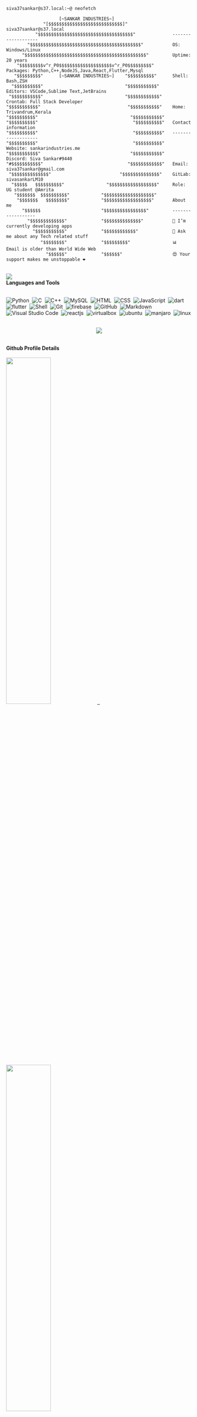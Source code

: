```console
siva37sankar@s37.local:~@ neofetch

                    [~SANKAR INDUSTRIES~]                   
              "[$$$$$$$$$$$$$$$$$$$$$$$$$$$$]"                 siva37sankar@s37.local
           "$$$$$$$$$$$$$$$$$$$$$$$$$$$$$$$$$$$$"              -------------------
        "$$$$$$$$$$$$$$$$$$$$$$$$$$$$$$$$$$$$$$$$$$"           OS: Windows/Linux
      "$$$$$$$$$$$$$$$$$$$$$$$$$$$$$$$$$$$$$$$$$$$$$$"         Uptime: 20 years
    "$$$$$$$$$v^r_P0$$$$$$$$$$$$$$$$$$$$v^r_P0$$$$$$$$$"       Packages: Python,C++,NodeJS,Java,React,Flutter,Mysql
   "$$$$$$$$$"      [~SANKAR INDUSTRIES~]    "$$$$$$$$$$"      Shell: Bash,ZSH
  "$$$$$$$$$$"                               "$$$$$$$$$$$"     Editors: VSCode,Sublime Text,JetBrains
 "$$$$$$$$$$$"                               "$$$$$$$$$$$$"    Crontab: Full Stack Developer
"$$$$$$$$$$$"                                 "$$$$$$$$$$$"    Home: Trivandrum,Kerala
"$$$$$$$$$$"                                   "$$$$$$$$$$$"    
"$$$$$$$$$$"                                    "$$$$$$$$$$"   Contact information
"$$$$$$$$$$"                                    "$$$$$$$$$$"   -------------------
"$$$$$$$$$$"                                    "$$$$$$$$$$"   Website: sankarindustries.me
"$$$$$$$$$$$"                                  "$$$$$$$$$$$"   Discord: Siva Sankar#9440
"#$$$$$$$$$$$"                                "$$$$$$$$$$$$"   Email: siva37sankar@gmail.com
 "$$$$$$$$$$$$$$"                          "$$$$$$$$$$$$$$"    GitLab: sivasankarLM10
  "$$$$$   $$$$$$$$$$"                "$$$$$$$$$$$$$$$$$$"     Role: UG student @Amrita
   "$$$$$$$  $$$$$$$$$$"            "$$$$$$$$$$$$$$$$$$$"      
    "$$$$$$$   $$$$$$$$"            "$$$$$$$$$$$$$$$$$$"       About me
      "$$$$$$                       "$$$$$$$$$$$$$$$$"         ------------------
        "$$$$$$$$$$$$$"             "$$$$$$$$$$$$$$"           🔭 I’m currently developing apps
          "$$$$$$$$$$$"             "$$$$$$$$$$$$"             💬 Ask me about any Tech related stuff
             "$$$$$$$$"             "$$$$$$$$$"                📊 Email is older than World Wide Web
               "$$$$$$"             "$$$$$$"                   😍 Your support makes me unstoppable ❤️
```
<br>
<img src="https://user-images.githubusercontent.com/73097560/115834477-dbab4500-a447-11eb-908a-139a6edaec5c.gif">  
<summary><b>Languages and Tools</b></summary> 
<br>

![Python](https://img.shields.io/badge/-Python-05122A?style=for-the-badge&logo=python&logoColor=white)&nbsp;
![C](https://img.shields.io/badge/C%20programming-A8B9CC.svg?style=for-the-badge&logo=c&logoColor=white)&nbsp;
![C++](https://img.shields.io/badge/-C++-blue?style=for-the-badge&logo=C%2B%2B&logoColor=white)&nbsp;
![MySQL](https://img.shields.io/badge/-MySQL-4479A1?style=for-the-badge&logo=mysql&logoColor=black)&nbsp;
![HTML](https://img.shields.io/badge/html-E34F26.svg?style=for-the-badge&logo=html5&logoColor=white)&nbsp;
![CSS](https://img.shields.io/badge/css-1572B6.svg?style=for-the-badge&logo=css3&logoColor=white)&nbsp;
![JavaScript](https://img.shields.io/badge/Javascript-F7DF1E.svg?style=for-the-badge&logo=javascript&logoColor=black)&nbsp;
![dart](https://img.shields.io/badge/dart-3178C6.svg?style=for-the-badge&logo=dart&logoColor=white)&nbsp;
![flutter](https://img.shields.io/badge/Flutter-3178C6.svg?style=for-the-badge&logo=flutter&logoColor=white)&nbsp;
![Shell](https://img.shields.io/badge/-Shell-FFCA28?style=for-the-badge&logo=shell&logoColor=black)&nbsp;
![Git](https://img.shields.io/badge/git-F05032.svg?style=for-the-badge&logo=git&logoColor=white)&nbsp;
![firebase](https://img.shields.io/badge/firebase-FFCA28.svg?style=for-the-badge&logo=firebase&logoColor=black)&nbsp;
![GitHub](https://img.shields.io/badge/github-181717.svg?style=for-the-badge&logo=github&logoColor=white)&nbsp;
![Markdown](https://img.shields.io/badge/-Markdown-05122A?style=for-the-badge&logo=markdown)&nbsp;
![Visual Studio Code](https://img.shields.io/badge/vscode-007ACC.svg?style=for-the-badge&logo=visualstudiocode&logoColor=white)&nbsp;
![reactjs](https://img.shields.io/badge/reactjs-61DAFB.svg?style=for-the-badge&logo=react&logoColor=black)&nbsp;
![virtualbox](https://img.shields.io/badge/virtualbox-183A61.svg?style=for-the-badge&logo=virtualbox&logoColor=white)&nbsp;
![ubuntu](https://img.shields.io/badge/ubuntu-E95420.svg?style=for-the-badge&logo=ubuntu&logoColor=white)&nbsp;
![manjaro](https://img.shields.io/badge/manjaro-green.svg?style=for-the-badge&logo=manjaro&logoColor=white)&nbsp;
![linux](https://img.shields.io/badge/virtualbox-183A61.svg?style=for-the-badge&logo=virtualbox&logoColor=white)&nbsp;
<p  align="center">

<img src="https://user-images.githubusercontent.com/73097560/115834477-dbab4500-a447-11eb-908a-139a6edaec5c.gif">             
<br>
<br>
<summary><b>Github Profile Details</b></summary>
<br>
  <a href="https://github.com/sivasankarLM10">
  <!-- A+ -->
  <img width="49%" src="https://github-readme-stats.vercel.app/api?username=sivasankarLM10&show_icons=true&theme=radical&hide_border=true" />&ensp;
  <!-- CURRENT STREAK -->
  <img width="49%" src="https://github-readme-streak-stats.herokuapp.com/?user=sivasankarLM10&theme=radical&hide_border=true" />
  </a>
<br>
<img src="https://user-images.githubusercontent.com/73097560/115834477-dbab4500-a447-11eb-908a-139a6edaec5c.gif">
<br>

<!-- GRAPH IN PAST YEAR -->
<img width=100% src="http://github-profile-summary-cards.vercel.app/api/cards/profile-details?username=sivasankarLM10&theme=2077" alt="Github Profile Details" align = "center"/>
<img src="https://user-images.githubusercontent.com/73097560/115834477-dbab4500-a447-11eb-908a-139a6edaec5c.gif">
<br>

![](http://github-profile-summary-cards.vercel.app/api/cards/repos-per-language?username=sivasankarLM10&theme=2077)
![](http://github-profile-summary-cards.vercel.app/api/cards/most-commit-language?username=sivasankarLM10&theme=2077)
<br>
![](http://github-profile-summary-cards.vercel.app/api/cards/stats?username=sivasankarLM10&theme=2077)
![](http://github-profile-summary-cards.vercel.app/api/cards/productive-time?username=sivasankarLM10&theme=2077&utcOffset=8)

<br>
<img src="https://user-images.githubusercontent.com/73097560/115834477-dbab4500-a447-11eb-908a-139a6edaec5c.gif">

<div align="center">
    <img alt="Activity Graph" src="https://activity-graph.herokuapp.com/graph?username=sivasankarLM10&custom_title=Sivasankar's%20Contribution%20Graph&title_color=ffffff&icon_color=ffffff&text_color=b2b2b2&bg_color=000000&line=FFEEEE&point=bd6168&hide_border=true">
</div>
<img src="https://user-images.githubusercontent.com/73097560/115834477-dbab4500-a447-11eb-908a-139a6edaec5c.gif">
<br>
<p>They: <b>"You can't hear pictures"</b></p>
<p>Me:</p>
<br>

![Alt Text](https://tenor.com/view/siu-cris-gif-24129549.gif)
